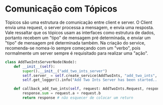 # **Comunicação com Tópicos**
Tópicos são uma estrutura de comunicação entre client e server. O Client envia uma request, o server processa a mensagem, e envia uma resposta. Vale ressaltar que os tópicos usam as interfaces como estrutura de dados, portanto recebem um "tipo" de mensagem pré determinada, e enviar um "tipo" de mensagem pré determinada também. Na criação do service, recomenda-se nomea-lo sempre começando com um "verbo", pois normalmente um server sempre é requisitado para realizar uma "ação".
```python
class AddTwoIntsServerNode(Node):
    def __init__(self):
        super().__init__("add_two_ints_server")
        self.server_ = self.create_service(AddTwoInts, "add_two_ints", self.callback_add_two_ints) #1- tipo do dado 2-nome do service 3- callback
        self.get_logger().info("Add Two Ints Server has been started...")

    def callback_add_two_ints(self, request: AddTwoInts.Request, response: AddTwoInts.Response):
        response.sum = request.a + request.b
        return response # não esquecer de colocar um return
```
